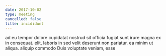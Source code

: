 ```yaml
---
date: 2017-10-02
type: meeting
cancelled: false
title: incididunt
---
```

ad eu tempor dolore cupidatat nostrud sit officia fugiat sunt irure magna ex in consequat. elit, laboris in sed velit deserunt non pariatur. ea minim ut aliqua. aliquip commodo Duis voluptate veniam, esse